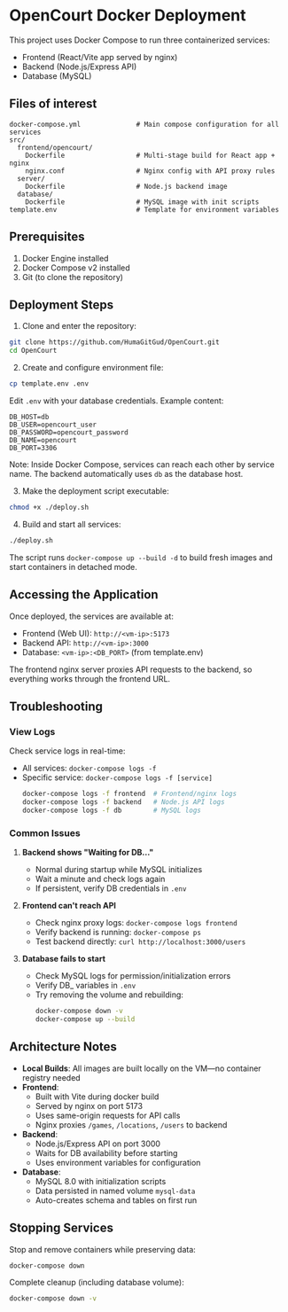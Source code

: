 # OpenCourt Docker Deployment

This project uses Docker Compose to run three containerized services:
- Frontend (React/Vite app served by nginx)
- Backend (Node.js/Express API)
- Database (MySQL)

## Files of interest

```
docker-compose.yml              # Main compose configuration for all services
src/
  frontend/opencourt/
    Dockerfile                  # Multi-stage build for React app + nginx
    nginx.conf                  # Nginx config with API proxy rules
  server/
    Dockerfile                  # Node.js backend image
  database/
    Dockerfile                  # MySQL image with init scripts
template.env                    # Template for environment variables
```

## Prerequisites

1. Docker Engine installed
2. Docker Compose v2 installed
3. Git (to clone the repository)

## Deployment Steps

1. Clone and enter the repository:
```bash
git clone https://github.com/HumaGitGud/OpenCourt.git
cd OpenCourt
```

2. Create and configure environment file:
```bash
cp template.env .env
```

Edit `.env` with your database credentials. Example content:
```
DB_HOST=db
DB_USER=opencourt_user
DB_PASSWORD=opencourt_password
DB_NAME=opencourt
DB_PORT=3306
```

Note: Inside Docker Compose, services can reach each other by service name. The backend automatically uses `db` as the database host.

3. Make the deployment script executable:
```bash
chmod +x ./deploy.sh
```

4. Build and start all services:
```bash
./deploy.sh
```

The script runs `docker-compose up --build -d` to build fresh images and start containers in detached mode.

## Accessing the Application

Once deployed, the services are available at:

- Frontend (Web UI): `http://<vm-ip>:5173`
- Backend API: `http://<vm-ip>:3000`
- Database: `<vm-ip>:<DB_PORT>` (from template.env)

The frontend nginx server proxies API requests to the backend, so everything works through the frontend URL.

## Troubleshooting

### View Logs

Check service logs in real-time:
- All services: `docker-compose logs -f`
- Specific service: `docker-compose logs -f [service]`
  ```bash
  docker-compose logs -f frontend  # Frontend/nginx logs
  docker-compose logs -f backend   # Node.js API logs
  docker-compose logs -f db        # MySQL logs
  ```

### Common Issues

1. **Backend shows "Waiting for DB..."**
   - Normal during startup while MySQL initializes
   - Wait a minute and check logs again
   - If persistent, verify DB credentials in `.env`

2. **Frontend can't reach API**
   - Check nginx proxy logs: `docker-compose logs frontend`
   - Verify backend is running: `docker-compose ps`
   - Test backend directly: `curl http://localhost:3000/users`

3. **Database fails to start**
   - Check MySQL logs for permission/initialization errors
   - Verify DB_ variables in `.env`
   - Try removing the volume and rebuilding:
     ```bash
     docker-compose down -v
     docker-compose up --build
     ```

## Architecture Notes

- **Local Builds**: All images are built locally on the VM—no container registry needed
- **Frontend**: 
  - Built with Vite during docker build
  - Served by nginx on port 5173
  - Uses same-origin requests for API calls
  - Nginx proxies `/games`, `/locations`, `/users` to backend
- **Backend**:
  - Node.js/Express API on port 3000
  - Waits for DB availability before starting
  - Uses environment variables for configuration
- **Database**:
  - MySQL 8.0 with initialization scripts
  - Data persisted in named volume `mysql-data`
  - Auto-creates schema and tables on first run

## Stopping Services

Stop and remove containers while preserving data:
```bash
docker-compose down
```

Complete cleanup (including database volume):
```bash
docker-compose down -v
```